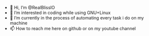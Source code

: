 - 👋 Hi, I’m @RealBlissIO
- 👀 I’m interested in coding while using GNU+Linux
- 🌱 I’m currently in the process of automating every task i do on my machine
- 📫 How to reach me here on github or on my youtube channel
